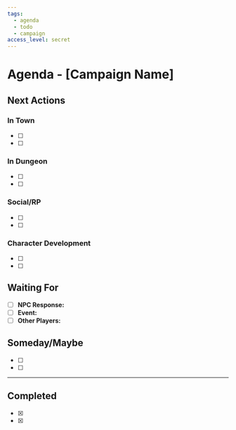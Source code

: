 ```yaml
---
tags:
  - agenda
  - todo
  - campaign
access_level: secret
---
```


# Agenda - [Campaign Name]

## Next Actions

### In Town
- [ ] 
- [ ] 

### In Dungeon
- [ ] 
- [ ] 

### Social/RP
- [ ] 
- [ ] 

### Character Development
- [ ] 
- [ ] 

## Waiting For
- [ ] **NPC Response:** 
- [ ] **Event:** 
- [ ] **Other Players:** 

## Someday/Maybe
- [ ] 
- [ ] 

---

## Completed
- [x] 
- [x]